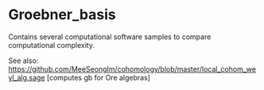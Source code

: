 Groebner_basis
==============

Contains several computational software samples to compare computational complexity.


See also: https://github.com/MeeSeongIm/cohomology/blob/master/local_cohom_weyl_alg.sage 
[computes gb for Ore algebras]

